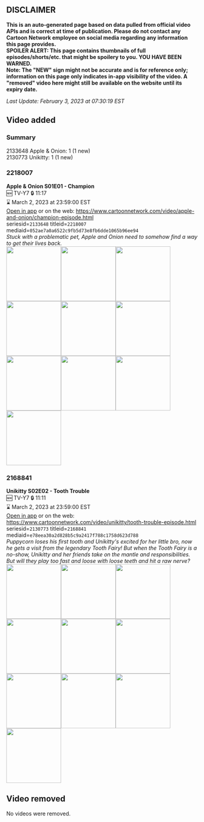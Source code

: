 ## DISCLAIMER
**This is an auto-generated page based on data pulled from official video APIs and is correct at time of publication. Please do not contact any Cartoon Network employee on social media regarding any information this page provides.**  
**SPOILER ALERT: This page contains thumbnails of full episodes/shorts/etc. that might be spoilery to you. YOU HAVE BEEN WARNED.**  
**Note: The "NEW" sign might not be accurate and is for reference only; information on this page only indicates in-app visibility of the video. A "removed" video here might still be available on the website until its expiry date.**  

_Last Update: February 3, 2023 at 07:30:19 EST_
## Video added
### Summary
2133648 Apple & Onion: 1 (1 new)  
2130773 Unikitty: 1 (1 new)  
### 2218007
**Apple & Onion S01E01 - Champion**  
🆕 TV-Y7 🔒 11:17  
⌛ March 2, 2023 at 23:59:00 EST  
[Open in app](https://cnvideo.sercomkc.org/redirector.html?type=cnapp&seriesid=2133648&titleid=2218007&mediaid=052ae7a0a6522c9fb5d73e8fb6dde1065b96ee94) or on the web: https://www.cartoonnetwork.com/video/apple-and-onion/champion-episode.html  
seriesid=`2133648` titleid=`2218007` mediaid=`052ae7a0a6522c9fb5d73e8fb6dde1065b96ee94`  
_Stuck with a problematic pet, Apple and Onion need to somehow find a way to get their lives back._  
<a href="https://s3.amazonaws.com/cartoonorchestrator/2218007_001_1280x720.jpg"><img src="https://s3.amazonaws.com/cartoonorchestrator/2218007_001_640x360.jpg" height="144px" /></a><a href="https://s3.amazonaws.com/cartoonorchestrator/2218007_002_1280x720.jpg"><img src="https://s3.amazonaws.com/cartoonorchestrator/2218007_002_640x360.jpg" height="144px" /></a><a href="https://s3.amazonaws.com/cartoonorchestrator/2218007_003_1280x720.jpg"><img src="https://s3.amazonaws.com/cartoonorchestrator/2218007_003_640x360.jpg" height="144px" /></a><a href="https://s3.amazonaws.com/cartoonorchestrator/2218007_004_1280x720.jpg"><img src="https://s3.amazonaws.com/cartoonorchestrator/2218007_004_640x360.jpg" height="144px" /></a><a href="https://s3.amazonaws.com/cartoonorchestrator/2218007_005_1280x720.jpg"><img src="https://s3.amazonaws.com/cartoonorchestrator/2218007_005_640x360.jpg" height="144px" /></a><a href="https://s3.amazonaws.com/cartoonorchestrator/2218007_006_1280x720.jpg"><img src="https://s3.amazonaws.com/cartoonorchestrator/2218007_006_640x360.jpg" height="144px" /></a><a href="https://s3.amazonaws.com/cartoonorchestrator/2218007_007_1280x720.jpg"><img src="https://s3.amazonaws.com/cartoonorchestrator/2218007_007_640x360.jpg" height="144px" /></a><a href="https://s3.amazonaws.com/cartoonorchestrator/2218007_008_1280x720.jpg"><img src="https://s3.amazonaws.com/cartoonorchestrator/2218007_008_640x360.jpg" height="144px" /></a><a href="https://s3.amazonaws.com/cartoonorchestrator/2218007_009_1280x720.jpg"><img src="https://s3.amazonaws.com/cartoonorchestrator/2218007_009_640x360.jpg" height="144px" /></a><a href="https://s3.amazonaws.com/cartoonorchestrator/2218007_010_1280x720.jpg"><img src="https://s3.amazonaws.com/cartoonorchestrator/2218007_010_640x360.jpg" height="144px" /></a>
### 2168841
**Unikitty S02E02 - Tooth Trouble**  
🆕 TV-Y7 🔒 11:11  
⌛ March 2, 2023 at 23:59:00 EST  
[Open in app](https://cnvideo.sercomkc.org/redirector.html?type=cnapp&seriesid=2130773&titleid=2168841&mediaid=e78eea30a2d828b5c9a2417f788c1758d623d788) or on the web: https://www.cartoonnetwork.com/video/unikitty/tooth-trouble-episode.html  
seriesid=`2130773` titleid=`2168841` mediaid=`e78eea30a2d828b5c9a2417f788c1758d623d788`  
_Puppycorn loses his first tooth and Unikitty's excited for her little bro, now he​ ​gets a visit from​ ​the​ ​legendary Tooth Fairy!​ ​But when the Tooth Fairy is a no-show, Unikitty and her friends take on the mantle and responsibilities. But will they play too fast and loose with loose teeth and hit a raw nerve?_  
<a href="https://s3.amazonaws.com/cartoonorchestrator/2168841_001_1280x720.jpg"><img src="https://s3.amazonaws.com/cartoonorchestrator/2168841_001_640x360.jpg" height="144px" /></a><a href="https://s3.amazonaws.com/cartoonorchestrator/2168841_002_1280x720.jpg"><img src="https://s3.amazonaws.com/cartoonorchestrator/2168841_002_640x360.jpg" height="144px" /></a><a href="https://s3.amazonaws.com/cartoonorchestrator/2168841_003_1280x720.jpg"><img src="https://s3.amazonaws.com/cartoonorchestrator/2168841_003_640x360.jpg" height="144px" /></a><a href="https://s3.amazonaws.com/cartoonorchestrator/2168841_004_1280x720.jpg"><img src="https://s3.amazonaws.com/cartoonorchestrator/2168841_004_640x360.jpg" height="144px" /></a><a href="https://s3.amazonaws.com/cartoonorchestrator/2168841_005_1280x720.jpg"><img src="https://s3.amazonaws.com/cartoonorchestrator/2168841_005_640x360.jpg" height="144px" /></a><a href="https://s3.amazonaws.com/cartoonorchestrator/2168841_006_1280x720.jpg"><img src="https://s3.amazonaws.com/cartoonorchestrator/2168841_006_640x360.jpg" height="144px" /></a><a href="https://s3.amazonaws.com/cartoonorchestrator/2168841_007_1280x720.jpg"><img src="https://s3.amazonaws.com/cartoonorchestrator/2168841_007_640x360.jpg" height="144px" /></a><a href="https://s3.amazonaws.com/cartoonorchestrator/2168841_008_1280x720.jpg"><img src="https://s3.amazonaws.com/cartoonorchestrator/2168841_008_640x360.jpg" height="144px" /></a><a href="https://s3.amazonaws.com/cartoonorchestrator/2168841_009_1280x720.jpg"><img src="https://s3.amazonaws.com/cartoonorchestrator/2168841_009_640x360.jpg" height="144px" /></a><a href="https://s3.amazonaws.com/cartoonorchestrator/2168841_010_1280x720.jpg"><img src="https://s3.amazonaws.com/cartoonorchestrator/2168841_010_640x360.jpg" height="144px" /></a>
## Video removed
No videos were removed.  
